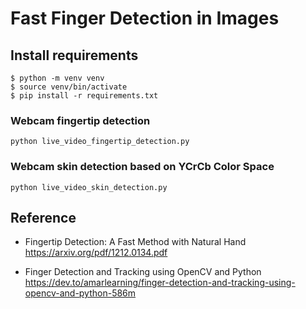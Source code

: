 # Fast Finger Detection in Images

## Install requirements

```shell
$ python -m venv venv
$ source venv/bin/activate
$ pip install -r requirements.txt
```

### Webcam fingertip detection

`python live_video_fingertip_detection.py`

### Webcam skin detection based on YCrCb Color Space

`python live_video_skin_detection.py`

## Reference

-   Fingertip Detection: A Fast Method with Natural Hand <https://arxiv.org/pdf/1212.0134.pdf>

-   Finger Detection and Tracking using OpenCV and Python <https://dev.to/amarlearning/finger-detection-and-tracking-using-opencv-and-python-586m>
